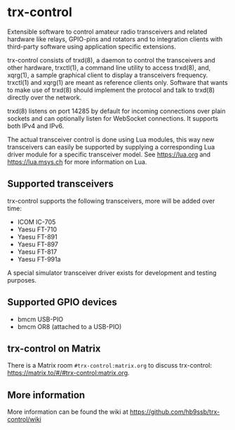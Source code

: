 # trx-control

Extensible software to control amateur radio transceivers and related hardware
like relays, GPIO-pins and rotators and to integration clients with third-party
software using application specific extensions.

trx-control consists of trxd(8), a daemon to control the transceivers and
other hardware, trxctl(1), a command line utility to access trxd(8), and,
xqrg(1), a sample graphical client to display a transceivers frequency.
trxctl(1) and xqrg(1) are meant as reference clients only.
Software that wants to make use of trxd(8) should implement the protocol
and talk to trxd(8) directly over the network.

trxd(8) listens on port 14285 by default for incoming connections over
plain sockets and can optionally listen for WebSocket connections. It supports
both IPv4 and IPv6.

The actual transceiver control is done using Lua modules, this way new
transceivers can easily be supported by supplying a corresponding Lua driver
module for a specific transceiver model. See https://lua.org and
https://lua.msys.ch for more information on Lua.

## Supported transceivers

trx-control supports the following transceivers, more will be added over time:

* ICOM IC-705
* Yaesu FT-710
* Yaesu FT-891
* Yaesu FT-897
* Yaesu FT-817
* Yaesu FT-991a

A special simulator transceiver driver exists for development and testing
purposes.

## Supported GPIO devices

* bmcm USB-PIO
* bmcm OR8 (attached to a USB-PIO)

## trx-control on Matrix

There is a Matrix room ``#trx-control:matrix.org`` to discuss trx-control:
https://matrix.to/#/#trx-control:matrix.org.

## More information

More information can be found the wiki at
https://github.com/hb9ssb/trx-control/wiki
